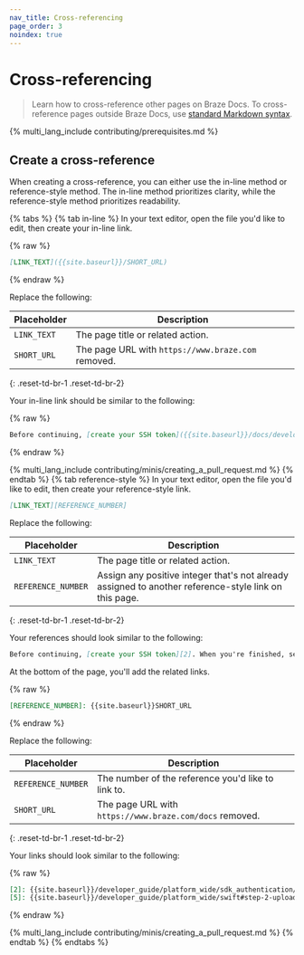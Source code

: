 ```yaml
---
nav_title: Cross-referencing
page_order: 3
noindex: true
---
```


# Cross-referencing

> Learn how to cross-reference other pages on Braze Docs. To cross-reference pages outside Braze Docs, use [standard Markdown syntax](https://www.markdownguide.org/basic-syntax/#links).

{% multi_lang_include contributing/prerequisites.md %}

## Create a cross-reference

When creating a cross-reference, you can either use the in-line method or reference-style method. The in-line method prioritizes clarity, while the reference-style method prioritizes readability.

{% tabs %}
{% tab in-line %}
In your text editor, open the file you'd like to edit, then create your in-line link.

{% raw %}
```markdown
[LINK_TEXT]({{site.baseurl}}/SHORT_URL)
```
{% endraw %}

Replace the following:

| Placeholder | Description                                        |
|-------------|----------------------------------------------------|
| `LINK_TEXT` | The page title or related action.                  |
| `SHORT_URL` | The page URL with `https://www.braze.com` removed. |
{: .reset-td-br-1 .reset-td-br-2}

Your in-line link should be similar to the following:

{% raw %}
```markdown
Before continuing, [create your SSH token]({{site.baseurl}}/docs/developer_guide/platform_wide/sdk_authentication).
```
{% endraw %}

{% multi_lang_include contributing/minis/creating_a_pull_request.md %}
{% endtab %}
{% tab reference-style %}
In your text editor, open the file you'd like to edit, then create your reference-style link.

```markdown
[LINK_TEXT][REFERENCE_NUMBER]
```

Replace the following:

| Placeholder        | Description                                                              |
|--------------------|--------------------------------------------------------------------------|
| `LINK_TEXT`        | The page title or related action.                                        |
| `REFERENCE_NUMBER` | Assign any positive integer that's not already assigned to another reference-style link on this page. |
{: .reset-td-br-1 .reset-td-br-2}

Your references should look similar to the following:

```markdown
Before continuing, [create your SSH token][2]. When you're finished, see [Step 2: Uploading your token][5].
```

At the bottom of the page, you'll add the related links.

{% raw %}
```markdown
[REFERENCE_NUMBER]: {{site.baseurl}}SHORT_URL
```
{% endraw %}

Replace the following:

| Placeholder        | Description                                             |
|--------------------|---------------------------------------------------------|
| `REFERENCE_NUMBER` | The number of the reference you'd like to link to.      |
| `SHORT_URL`        | The page URL with `https://www.braze.com/docs` removed. |
{: .reset-td-br-1 .reset-td-br-2}

Your links should look similar to the following:

{% raw %}
```markdown
[2]: {{site.baseurl}}/developer_guide/platform_wide/sdk_authentication/
[5]: {{site.baseurl}}/developer_guide/platform_wide/swift#step-2-uploading-your-token
```
{% endraw %}

{% multi_lang_include contributing/minis/creating_a_pull_request.md %}
{% endtab %}
{% endtabs %}
